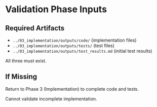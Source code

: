 # Validation Phase Inputs

## Required Artifacts
- `../03_implementation/outputs/code/` (implementation files)
- `../03_implementation/outputs/tests/` (test files)
- `../03_implementation/outputs/test_results.md` (initial test results)

All three must exist.

## If Missing
Return to Phase 3 (Implementation) to complete code and tests.

Cannot validate incomplete implementation.
